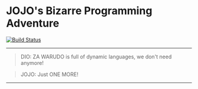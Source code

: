 # JOJO's Bizarre Programming Adventure

[![Build Status](https://travis-ci.com/xieyuheng/jojo.svg?branch=master)](https://travis-ci.com/xieyuheng/jojo)

------

> DIO: ZA WARUDO is full of dynamic languages, we don't need anymore!

> JOJO: Just ONE MORE!

------
